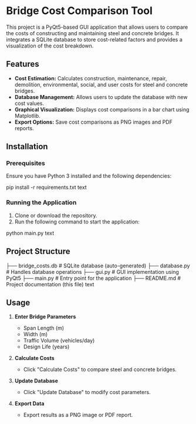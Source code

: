 # Bridge Cost Comparison Tool

This project is a PyQt5-based GUI application that allows users to compare the costs of constructing and maintaining steel and concrete bridges. It integrates a SQLite database to store cost-related factors and provides a visualization of the cost breakdown.

## Features

- **Cost Estimation:** Calculates construction, maintenance, repair, demolition, environmental, social, and user costs for steel and concrete bridges.
- **Database Management:** Allows users to update the database with new cost values.
- **Graphical Visualization:** Displays cost comparisons in a bar chart using Matplotlib.
- **Export Options:** Save cost comparisons as PNG images and PDF reports.

## Installation

### Prerequisites
Ensure you have Python 3 installed and the following dependencies:

pip install -r requirements.txt
text

### Running the Application
1. Clone or download the repository.
2. Run the following command to start the application:

python main.py
text

## Project Structure
├── bridge_costs.db # SQLite database (auto-generated)
├── database.py # Handles database operations
├── gui.py # GUI implementation using PyQt5
├── main.py # Entry point for the application
├── README.md # Project documentation (this file)
text

## Usage
1. **Enter Bridge Parameters**
   - Span Length (m)
   - Width (m)
   - Traffic Volume (vehicles/day)
   - Design Life (years)

2. **Calculate Costs**
   - Click "Calculate Costs" to compare steel and concrete bridges.

3. **Update Database**
   - Click "Update Database" to modify cost parameters.

4. **Export Data**
   - Export results as a PNG image or PDF report.